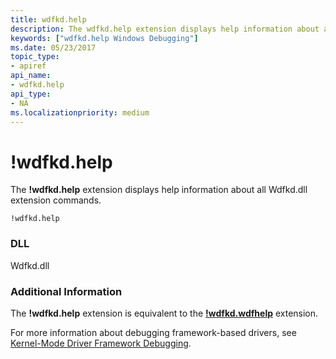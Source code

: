 ```yaml
---
title: wdfkd.help
description: The wdfkd.help extension displays help information about all Wdfkd.dll extension commands.
keywords: ["wdfkd.help Windows Debugging"]
ms.date: 05/23/2017
topic_type:
- apiref
api_name:
- wdfkd.help
api_type:
- NA
ms.localizationpriority: medium
---
```


# !wdfkd.help


The **!wdfkd.help** extension displays help information about all Wdfkd.dll extension commands.

```dbgcmd
!wdfkd.help
```

### <span id="DLL"></span><span id="dll"></span>DLL

Wdfkd.dll

### <span id="Additional_Information"></span><span id="additional_information"></span><span id="ADDITIONAL_INFORMATION"></span>Additional Information

The **!wdfkd.help** extension is equivalent to the [**!wdfkd.wdfhelp**](-wdfkd-wdfhelp.md) extension.

For more information about debugging framework-based drivers, see [Kernel-Mode Driver Framework Debugging](kernel-mode-driver-framework-debugging.md).

 

 





